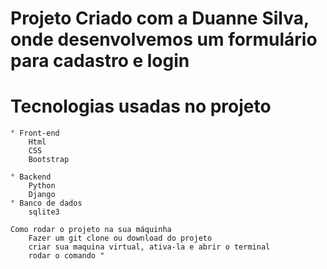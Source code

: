 # Projeto Criado com a Duanne Silva, onde desenvolvemos um formulário para cadastro e login

# Tecnologias usadas no projeto

    ° Front-end
        Html 
        CSS
        Bootstrap

    ° Backend
        Python
        Django
    ° Banco de dados
        sqlite3

    Como rodar o projeto na sua máquinha
        Fazer um git clone ou download do projeto
        criar sua maquina virtual, ativa-la e abrir o terminal
        rodar o comando "